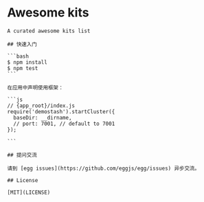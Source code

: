 # Awesome kits
````````````
A curated awesome kits list

## 快速入门

```bash
$ npm install
$ npm test
```

在应用中声明使用框架：

```js
// {app_root}/index.js
require('demostash').startCluster({
  baseDir: __dirname,
  // port: 7001, // default to 7001
});

```

## 提问交流

请到 [egg issues](https://github.com/eggjs/egg/issues) 异步交流。

## License

[MIT](LICENSE)
